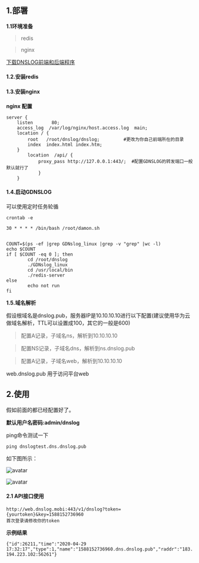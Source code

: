 ## 1.部署
**1.1环境准备**
> redis

> nginx

[下载DNSLOG前端和后端程序](https://github.com/joke0jie/DNSLOG/releases)

#### 1.2.安装redis

#### 1.3.安装nginx
**nginx 配置**
```
server {
    listen       80;
    access_log  /var/log/nginx/host.access.log  main;
    location / {
        root   /root/dnslog/dnslog;   		#更改为你自己前端所在的目录 
        index  index.html index.htm;
    }
	    location  /api/ {
	        proxy_pass http://127.0.0.1:443/;  #配置GDNSLOG的转发端口一般默认就行了
	    	}
	}
```


#### 1.4.启动GDNSLOG

可以使用定时任务轮循

```crontab -e```

```30 * * * * /bin/bash /root/damon.sh```

```#!/bin/bash

COUNT=$(ps -ef |grep GDNslog_linux |grep -v "grep" |wc -l)
echo $COUNT
if [ $COUNT -eq 0 ]; then
        cd /root/dnslog
        ./GDNslog_linux
        cd /usr/local/bin
        ./redis-server
else
        echo not run
fi
``` 

**1.5.域名解析**

假设根域名是dnslog.pub，服务器IP是10.10.10.10进行以下配置(建议使用华为云做域名解析，TTL可以设置成100，其它的一般是600)

> 配置A记录，子域名ns，解析到10.10.10.10 

> 配置NS记录，子域名dns，解析到ns.dnslog.pub 

> 配置A记录，子域名web，解析到10.10.10.10 

web.dnslog.pub 用于访问平台web

## 2.使用 

假如前面的都已经配置好了。

**默认用户名密码:admin/dnslog**

ping命令测试一下

```ping dnslogtest.dns.dnslog.pub``` 


如下图所示：

![avatar](https://github.com/joke0jie/DNSLOG/blob/master/test.png)

![avatar](https://github.com/joke0jie/DNSLOG/blob/master/dis.png)

#### 2.1 API接口使用

```
http://web.dnslog.mobi:443/v1/dnslog?token={yourtoken}&key=1588152736960
首次登录请修改你的token
```

**示例结果**

```{"id":26211,"time":"2020-04-29 17:32:17","type":1,"name":"1588152736960.dns.dnslog.pub","raddr":"183.194.223.102:56261"}```



